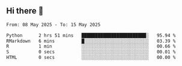 ## Hi there 👋

<!--
**Bojupi/Bojupi** is a ✨ _special_ ✨ repository because its `README.md` (this file) appears on your GitHub profile.

Here are some ideas to get you started:

- 🔭 I’m currently working on ...
- 🌱 I’m currently learning ...
- 👯 I’m looking to collaborate on ...
- 🤔 I’m looking for help with ...
- 💬 Ask me about ...
- 📫 How to reach me: ...
- 😄 Pronouns: ...
- ⚡ Fun fact: ...
-->

<!--START_SECTION:waka-->

```txt
From: 08 May 2025 - To: 15 May 2025

Python      2 hrs 51 mins   ████████████████████████░   95.94 %
RMarkdown   6 mins          █░░░░░░░░░░░░░░░░░░░░░░░░   03.39 %
R           1 min           ░░░░░░░░░░░░░░░░░░░░░░░░░   00.66 %
S           0 secs          ░░░░░░░░░░░░░░░░░░░░░░░░░   00.01 %
HTML        0 secs          ░░░░░░░░░░░░░░░░░░░░░░░░░   00.00 %
```

<!--END_SECTION:waka-->
